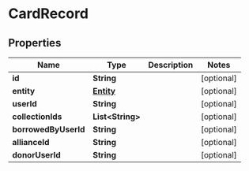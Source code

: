 
# CardRecord

## Properties
Name | Type | Description | Notes
------------ | ------------- | ------------- | -------------
**id** | **String** |  |  [optional]
**entity** | [**Entity**](Entity.md) |  |  [optional]
**userId** | **String** |  |  [optional]
**collectionIds** | **List&lt;String&gt;** |  |  [optional]
**borrowedByUserId** | **String** |  |  [optional]
**allianceId** | **String** |  |  [optional]
**donorUserId** | **String** |  |  [optional]



